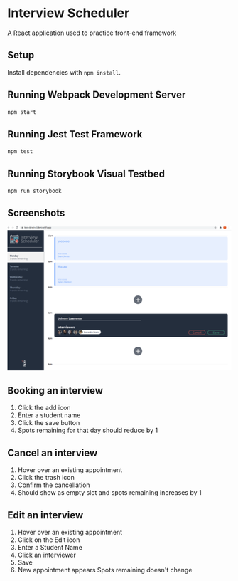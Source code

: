 # Interview Scheduler

A React application used to practice front-end framework

## Setup

Install dependencies with `npm install`.

## Running Webpack Development Server

```sh
npm start
```

## Running Jest Test Framework

```sh
npm test
```

## Running Storybook Visual Testbed

```sh
npm run storybook
```
## Screenshots

!["Screenshot of Scheduler page"](https://github.com/rafogi/scheduler/blob/master/public/images/Scheduler.png)



## Booking an interview

1. Click the add icon
2. Enter a student name
3. Click the save button
4. Spots remaining for that day should reduce by 1

## Cancel an interview

1. Hover over an existing appointment
2. Click the trash icon
3. Confirm the cancellation
4. Should show as empty slot and spots remaining increases by 1

## Edit an interview

1. Hover over an existing appointment
2. Click on the Edit icon
3. Enter a Student Name
4. Click an interviewer
5. Save
6. New appointment appears Spots remaining doesn't change